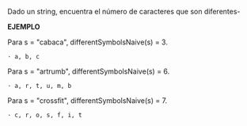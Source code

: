 Dado un string, encuentra el número de caracteres que son diferentes-

**EJEMPLO**

Para s = "cabaca", differentSymbolsNaive(s) = 3.

    · a, b, c

Para s = "artrumb", differentSymbolsNaive(s) = 6.

    · a, r, t, u, m, b
    
Para s = "crossfit", differentSymbolsNaive(s) = 7.

    · c, r, o, s, f, i, t
